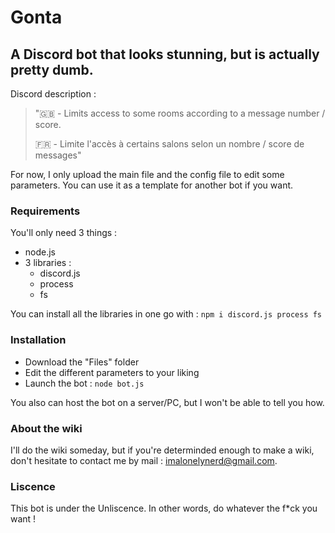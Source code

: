 # Gonta

## A Discord bot that looks stunning, but is actually pretty dumb.

Discord description :
>"🇬🇧 - Limits access to some rooms according to a message number / score.
> 
>🇫🇷 - Limite l'accès à certains salons selon un nombre / score de messages"

For now, I only upload the main file and the config file to edit some parameters. You can use it as a template for another bot if you want.

### Requirements

You'll only need 3 things :
  - node.js
  - 3 libraries :
	  - discord.js
    - process
    - fs

You can install all the libraries in one go with :
```npm i discord.js process fs```

### Installation

  - Download the "Files" folder
  - Edit the different parameters to your liking
  - Launch the bot : ```node bot.js```
    
You also can host the bot on a server/PC, but I won't be able to tell you how.

### About the wiki

I'll do the wiki someday, but if you're determinded enough to make a wiki, don't hesitate to contact me by mail : 
imalonelynerd@gmail.com.

### Liscence
  
This bot is under the Unliscence. In other words, do whatever the f*ck you want !
